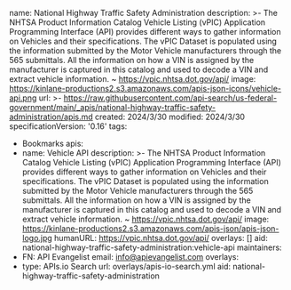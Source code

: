 name: National Highway Traffic Safety Administration
description: >-
  The NHTSA Product Information Catalog Vehicle Listing (vPIC) Application
  Programming Interface (API) provides different ways to gather information on
  Vehicles and their specifications. The vPIC Dataset is populated using the
  information submitted by the Motor Vehicle manufacturers through the 565
  submittals. All the information on how a VIN is assigned by the manufacturer
  is captured in this catalog and used to decode a VIN and extract vehicle
  information. ~ https://vpic.nhtsa.dot.gov/api/
image: https://kinlane-productions2.s3.amazonaws.com/apis-json-icons/vehicle-api.png
url: >-
  https://raw.githubusercontent.com/api-search/us-federal-government/main/_apis/national-highway-traffic-safety-administration/apis.md
created: 2024/3/30
modified: 2024/3/30
specificationVersion: '0.16'
tags:
  - Bookmarks
apis:
  - name: Vehicle API
    description: >-
      The NHTSA Product Information Catalog Vehicle Listing (vPIC) Application
      Programming Interface (API) provides different ways to gather information
      on Vehicles and their specifications. The vPIC Dataset is populated using
      the information submitted by the Motor Vehicle manufacturers through the
      565 submittals. All the information on how a VIN is assigned by the
      manufacturer is captured in this catalog and used to decode a VIN and
      extract vehicle information. ~ https://vpic.nhtsa.dot.gov/api/
    image: https://kinlane-productions2.s3.amazonaws.com/apis-json/apis-json-logo.jpg
    humanURL: https://vpic.nhtsa.dot.gov/api/
    overlays: []
    aid: national-highway-traffic-safety-administration:vehicle-api
maintainers:
  - FN: API Evangelist
    email: info@apievangelist.com
overlays:
  - type: APIs.io Search
    url: overlays/apis-io-search.yml
aid: national-highway-traffic-safety-administration
